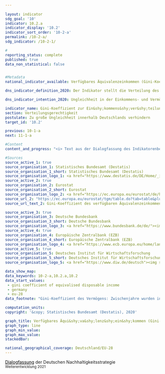 ```yaml
---
                   
layout: indicator                   
sdg_goal: '10'                   
indicator: 10.2.a                   
indicator_display: '10.2'                   
indicator_sort_order: '10-2-a'                   
permalink: /10-2-a/                   
sdg_indicator: /10-2-1/                   

#                   
reporting_status: complete                   
published: true                   
data_non_statistical: false                   


#Metadata                   
national_indicator_available: Verfügbares Äquivalenzeinkommen (Gini-Koeffizent)                   

dns_indicator_definition_2020: Der Indikator stellt die Verteilung des verfügbaren Äqui&shy;va&shy;lenz&shy;ein&shy;kommens pro Person mittels Gini-Koeffizienten dar.                   

dns_indicator_intention_2020: Ungleichheit in der Einkommens- und Vermögensverteilung ist ein grundsätzlich akzeptierter Bestandteil einer dynamischen Marktwirtschaft. Allerdings muss die Einkommens- und Vermögensspreizung moderat und die soziale Teilhabe aller gewährleistet bleiben. Durch entsprechende Rahmenbedingungen sowie zielgerichtete Umverteilung von Einkommen mittels Steuern und Sozialleistungen soll erreicht werden, dass der Gini-Koeffizient des verfügbaren Äqui&shy;va&shy;lenz&shy;ein&shy;kommens unterhalb des EU-Durchschnittes liegt.                   

indicator_name: Gini-Koeffizient zur Ein&shy;kommens&shy;ver&shy;teilung                   
section: Verteilungsgerechtigkeit                   
postulate: Zu große Ungleichheit innerhalb Deutschlands verhindern                   
target_id: '10.2'                   

previous: 10-1-a                   
next: 11-1-a                   

#Content                    
content_and_progress: "<i> Text aus der Dialogfassung des Indikatorenberichts 2020</i><br><br>Der Gini-Koeffizient ist ein statistisches Ungleichverteilungsmaß. Er nimmt einen Wert zwischen 0 und 1 an. Verfügt jede Person über exakt das gleiche Einkommen, so nimmt der Koeffizient den Wert 0 an. Erhält dagegen eine einzige Person das gesamte Einkommen, so beträgt der Gini-Koeffizient 1 und gibt somit die Situation bei maximaler Ungleichverteilung an. Je kleiner der Gini-Koeffizient, umso gleicher ist somit das Einkommen verteilt.<br><br>Das Äquivalenzeinkommen ist ein Wert, der sich aus dem Gesamteinkommen eines Haushalts und der Anzahl und dem Alter der von diesem Einkommen lebenden Personen ergibt. Mithilfe einer Äquivalenzskala werden die Einkommen nach Haushaltsgröße und Zusammensetzung gewichtet, da durch die gemeinsame Nutzung von Wohnraum und Haushaltsgeräten Einspareffekte auftreten. Somit wird ein Vergleich der Einkommen unabhängig von Haushaltsgröße oder Alter der Haushaltsmitglieder ermöglicht, da das Äquivalenzeinkommen jedem Haushaltsmitglied in gleicher Höhe zugeordnet wird. Das verfügbare Äquivalenzeinkommen ist das Einkommen (einschließlich Sozialtransfers) eines Haushalts nach Steuern und anderen Abzügen und somit das Einkommen, das für Ausgaben und Sparen zur Verfügung steht. Abzugrenzen davon ist das Äquivalenzeinkommen vor Sozialleistungen, bei dem das verfügbare Einkommen ohne eventuelle Sozialtransfers (zum Beispiel Arbeitslosengeld oder Wohnbeihilfe) betrachtet wird, sowie das Markteinkommen, das sich vor Steuern, Sozialabgaben und Sozialleistungen errechnet. Bei allen betrachteten Einkommen wird nicht unterschieden, welche Quellen zur Einkommenserzielung dienen (etwa Arbeitslohn, Mieteinkünfte oder Kapitalerträge).<br><br>Die Ausgangsdaten zum Äquivalenzeinkommen stammen aus der europaweit harmonisierten jährlichen Statistik über Einkommen und Lebensbedingungen (EU-SILC). Die Angaben zur Vermögensverteilung stammen aus der von der Europäischen Zentralbank unregelmäßig durchgeführten „Household Finance and Consumption Survey (HFCS)“. Dabei wird methodisch kompensiert, dass in freiwilligen Stichprobenerhebungen Haushalte mit hohem Einkommen beziehungsweise großem Vermögen unterrepräsentiert sind. Somit sind sowohl für Einkommen als auch für Vermögen die Werte für Deutschland mit denen für Europa bzw. die Eurozone methodisch vergleichbar. Da aus EU-SILC kein Gini-Koeffizient für das Markteinkommen berechnet wird, wird hierfür auf die Angaben aus dem Sozio-oekonomischen Panel (SOEP) des Deutschen Instituts für Wirtschafsforschung zurückgegriffen.<br><br>Wie in den vergangenen Jahren entspricht der Gini-Koeffizient des verfügbaren Äquivalenzeinkommens für Deutschland (2018: 0,311) nahezu dem Wert für die Europäische Union (2018: 0,308) und zeigt einen stabilen Verlauf über die Jahre. Somit liegen zwischen Deutschland und Europa keine signifikanten Unterschiede in der Einkommensverteilung vor. Weiterhin liegt der Gini-Koeffizient des verfügbaren Äquivalenzeinkommens klar unter dem Gini-Koeffizienten des Äquivalenzeinkommens vor Sozialleistungen (0,311 zu 0,366). Erwartungsgemäß lag der Gini-Koeffizient des Markteinkommens mit 0,500 (2017) höher. Somit tragen in Deutschland also Sozialleistungen, Sozialversicherungen und Steuern erheblich zum Abbau von Ungleichheiten beim verfügbaren Einkommen bei.<br><br>Vermögen sind mit Blick auf den entsprechenden Gini-Koeffizienten (2017: 0,740) in Deutschland wesentlich ungleicher als die Einkommen verteilt. Dabei zeigt sich auch im Zeitverlauf kaum eine Veränderung (2010 und 2014&nbsp;0,760). Für die Eurozone lag der Wert im Jahr 2017 bei 0,695 und somit niedriger als der Wert in Deutschland. Allerdings relativieren einige durch den Gini-Koeffizienten nicht abgedeckte Faktoren den Eindruck einer überdurchschnittlich hohen Vermögensungleichheit. So werden bei der Bewertung des Vermögens zukünftige Renten- und Pensionsansprüche nicht berücksichtigt. Zudem leben Menschen in Deutschland im Vergleich zu anderen europäischen Ländern wegen des stärker ausgeprägten Mieterschutzes häufiger zur Miete als in einer eigenen Immobilie."                   

#Sources
source_active_1: true                           
source_organisation_1: Statistisches Bundesamt (Destatis)                           
source_organisation_1_short: Statistisches Bundesamt (Destatis)                           
source_organisation_logo_1: <a href="https://www.destatis.de/DE/Home/_inhalt.html"><img src="https://g205sdgs.github.io/sdg-indicators/public/logos/destatis.png" alt="Logo Statistisches Bundesamt (Destatis)" title="Klicken Sie hier um zu der Homepage der Organisation zu gelangen" /></a>
source_active_2: true                           
source_organisation_2: Eurostat                           
source_organisation_2_short: Eurostat                           
source_organisation_logo_2: <a href="https://ec.europa.eu/eurostat/de/home"><img src="https://g205sdgs.github.io/sdg-indicators/public/logos/eurostat.png" alt="Logo Eurostat" title="Klicken Sie hier um zu der Homepage der Organisation zu gelangen" /></a>
source_url_2: "https://ec.europa.eu/eurostat/tgm/table.do?tab=table&plugin=1&language=de&pcode=tessi190"                               
source_url_text_2: Gini-Koeffizient des verfügbaren Äquivalenzeinkommens - EU-SILC Erhebung                               

source_active_3: true                           
source_organisation_3: Deutsche Bundesbank                           
source_organisation_3_short: Deutsche Bundesbank                           
source_organisation_logo_3: <a href="https://www.bundesbank.de/de/"><img src="https://g205sdgs.github.io/sdg-indicators/public/logos/bundesbank.png" alt="Logo Deutsche Bundesbank" title="Klicken Sie hier um zu der Homepage der Organisation zu gelangen" /></a>
source_active_4: true                           
source_organisation_4: Europäische Zentralbank (EZB)                           
source_organisation_4_short: Europäische Zentralbank (EZB)                           
source_organisation_logo_4: <a href="https://www.ecb.europa.eu/home/languagepolicy/html/index.de.html"><img src="https://g205sdgs.github.io/sdg-indicators/public/logos/ezb.png" alt="Logo Europäische Zentralbank (EZB)" title="Klicken Sie hier um zu der Homepage der Organisation zu gelangen" /></a>
source_active_5: true                           
source_organisation_5: Deutsches Institut für Wirtschaftsforschung                           
source_organisation_5_short: Deutsches Institut für Wirtschaftsforschung (DIW)                           
source_organisation_logo_5: <a href="https://www.diw.de/deutsch"><img src="https://g205sdgs.github.io/sdg-indicators/public/logos/diw.png" alt="Logo Deutsches Institut für Wirtschaftsforschung (DIW)" title="Klicken Sie hier um zu der Homepage der Organisation zu gelangen" /></a>

data_show_map:                    
data_keywords: 10-2-a,10.2.a,10.2                   
data_start_values: 
 - gini coefficient of equivalised disposable income
 - germany
 - eu-28                   
data_footnote: "Gini-Koeffizient des Vermögens: Zwischenjahre wurden interpoliert; Renten sind nicht in den Sozialleistungen eingeschlossen; Gini-Koeffizient des verfügbaren Äquivalenzeinkommens: bis 2009 EU-27, ab 2010 EU-28"                   

computation_units:                    
copyright: '&copy; Statistisches Bundesamt (Destatis), 2020'                   

graph_title: Verfügbares Äqui&shy;va&shy;lenz&shy;ein&shy;kommen (Gini-Koeffizent)                   
graph_type: line                   
graph_min_value:                    
graph_max_value:                    
stackedBar:                    

national_geographical_coverage: Deutschland/EU-28                   
---
```

<a href="https://www.bundesregierung.de/breg-de/themen/nachhaltigkeitspolitik/eine-strategie-begleitet-uns/dialog-zur-nachhaltigkeit" style="color: black">  <u>Dialogfassung</u></a> der Deutschen Nachhaltigkeitsstrategie<br><small>Weiterentwicklung 2021</small>